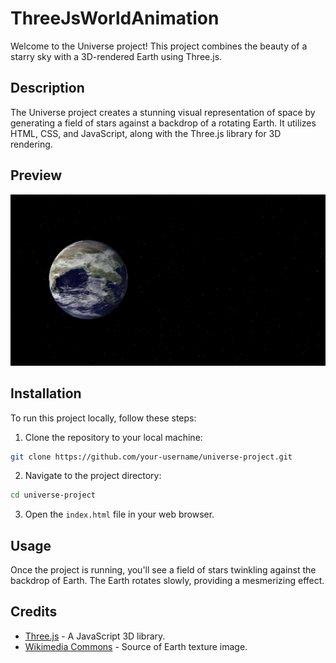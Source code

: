 # ThreeJsWorldAnimation

Welcome to the Universe project! This project combines the beauty of a starry sky with a 3D-rendered Earth using Three.js.

## Description

The Universe project creates a stunning visual representation of space by generating a field of stars against a backdrop of a rotating Earth. It utilizes HTML, CSS, and JavaScript, along with the Three.js library for 3D rendering.

## Preview

![Universe Preview](HomePage.png)

## Installation

To run this project locally, follow these steps:

1. Clone the repository to your local machine:

```bash
git clone https://github.com/your-username/universe-project.git
```

2. Navigate to the project directory:

```bash
cd universe-project
```


3. Open the `index.html` file in your web browser.

## Usage

Once the project is running, you'll see a field of stars twinkling against the backdrop of Earth. The Earth rotates slowly, providing a mesmerizing effect.

## Credits

- [Three.js](https://threejs.org/) - A JavaScript 3D library.
- [Wikimedia Commons](https://commons.wikimedia.org/wiki/Main_Page) - Source of Earth texture image.


